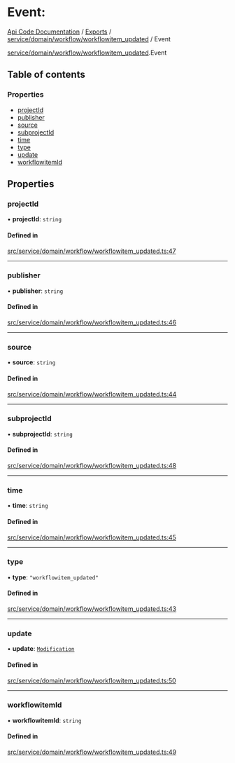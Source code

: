 # Event: 
 
[Api Code Documentation](../README.md) / [Exports](../modules.md) / [service/domain/workflow/workflowitem\_updated](../modules/service_domain_workflow_workflowitem_updated.md) / Event

[service/domain/workflow/workflowitem_updated](../modules/service_domain_workflow_workflowitem_updated.md).Event

## Table of contents

### Properties

- [projectId](service_domain_workflow_workflowitem_updated.Event.md#projectid)
- [publisher](service_domain_workflow_workflowitem_updated.Event.md#publisher)
- [source](service_domain_workflow_workflowitem_updated.Event.md#source)
- [subprojectId](service_domain_workflow_workflowitem_updated.Event.md#subprojectid)
- [time](service_domain_workflow_workflowitem_updated.Event.md#time)
- [type](service_domain_workflow_workflowitem_updated.Event.md#type)
- [update](service_domain_workflow_workflowitem_updated.Event.md#update)
- [workflowitemId](service_domain_workflow_workflowitem_updated.Event.md#workflowitemid)

## Properties

### projectId

• **projectId**: `string`

#### Defined in

[src/service/domain/workflow/workflowitem_updated.ts:47](https://github.com/openkfw/TruBudget/blob/f6ee764/api/src/service/domain/workflow/workflowitem_updated.ts#L47)

___

### publisher

• **publisher**: `string`

#### Defined in

[src/service/domain/workflow/workflowitem_updated.ts:46](https://github.com/openkfw/TruBudget/blob/f6ee764/api/src/service/domain/workflow/workflowitem_updated.ts#L46)

___

### source

• **source**: `string`

#### Defined in

[src/service/domain/workflow/workflowitem_updated.ts:44](https://github.com/openkfw/TruBudget/blob/f6ee764/api/src/service/domain/workflow/workflowitem_updated.ts#L44)

___

### subprojectId

• **subprojectId**: `string`

#### Defined in

[src/service/domain/workflow/workflowitem_updated.ts:48](https://github.com/openkfw/TruBudget/blob/f6ee764/api/src/service/domain/workflow/workflowitem_updated.ts#L48)

___

### time

• **time**: `string`

#### Defined in

[src/service/domain/workflow/workflowitem_updated.ts:45](https://github.com/openkfw/TruBudget/blob/f6ee764/api/src/service/domain/workflow/workflowitem_updated.ts#L45)

___

### type

• **type**: ``"workflowitem_updated"``

#### Defined in

[src/service/domain/workflow/workflowitem_updated.ts:43](https://github.com/openkfw/TruBudget/blob/f6ee764/api/src/service/domain/workflow/workflowitem_updated.ts#L43)

___

### update

• **update**: [`Modification`](service_domain_workflow_workflowitem_updated.Modification.md)

#### Defined in

[src/service/domain/workflow/workflowitem_updated.ts:50](https://github.com/openkfw/TruBudget/blob/f6ee764/api/src/service/domain/workflow/workflowitem_updated.ts#L50)

___

### workflowitemId

• **workflowitemId**: `string`

#### Defined in

[src/service/domain/workflow/workflowitem_updated.ts:49](https://github.com/openkfw/TruBudget/blob/f6ee764/api/src/service/domain/workflow/workflowitem_updated.ts#L49)
